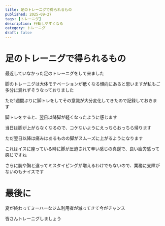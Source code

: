 ```yaml
---
title: 足のトレーニグで得られるもの
published: 2025-09-27
tags: [トレーニグ]
description: 行動しやすくなる
category: トレーニグ
draft: false
---
```


# 足のトレーニグで得られるもの

最近していなかった足のトレーニグをして来ました

脚のトレーニグは大体モチベーションが低くなる傾向にあると思いますが私もご多分に漏れずそうなっておりました

ただ1週間ぶりに脚トレをしてその意識が大分変化してきたので記録しておきます

脚トレをすると、翌日以降脚が軽くなったように感じます

当日は脚が上がらなくなるので、コケないようにえっちらおっちら帰ります

ただ翌日以降は痛みはあるものの脚がスムーズに上がるようになります

これはイスに座っている時に脚が圧迫されて辛い感じの真逆で、良い疲労感って感じですね

さらに腕や胸と違ってミスタイピングが増えるわけでもないので、業務に支障がないのもナイスです

# 最後に

夏が終わってミーハーなジム利用者が減ってきて今がチャンス

皆さんトレーニグしましょう
